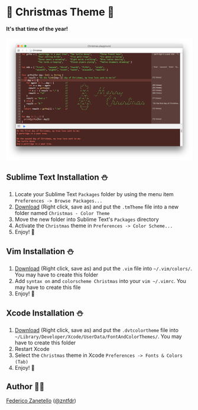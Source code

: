 # 🎄 Christmas Theme 🎄
#### It's that time of the year!
<p align="center" >
<img src="screenshot.png" alt="Example" title="Example">
</p>

## Sublime Text Installation ⛄
1. Locate your Sublime Text `Packages` folder by using the menu item `Preferences -> Browse Packages...`
2. [Download](https://github.com/zntfdr/Christmas/raw/master/Themes/Christmas.tmTheme) (Right click, save as) and put the `.tmTheme` file into a new folder named `Christmas - Color Theme`
2. Move the new folder into Sublime Text's `Packages` directory
3. Activate the `Christmas` theme in `Preferences -> Color Scheme...`
4. Enjoy! 🎁

## Vim Installation ⛄
1. [Download](https://github.com/zntfdr/Christmas/raw/master/Themes/Christmas.vim) (Right click, save as) and put the `.vim` file into `~/.vim/colors/`. You may have to create this folder
2. Add `syntax on` and `colorscheme Christmas` into your `vim ~/.vimrc`. You may have to create this file
3. Enjoy! 🎁

## Xcode Installation ⛄
1. [Download](https://github.com/zntfdr/Christmas/raw/master/Themes/Christmas.xccolortheme) (Right click, save as) and put the `.dvtcolortheme` file into `~/Library/Developer/Xcode/UserData/FontAndColorThemes/`. You may have to create this folder
2. Restart Xcode
3. Select the `Christmas` theme in Xcode `Preferences -> Fonts & Colors (Tab)`
4. Enjoy! 🎁

## Author 🎅🏻
[Federico Zanetello](https://github.com/zntfdr) ([@zntfdr](https://twitter.com/zntfdr))
